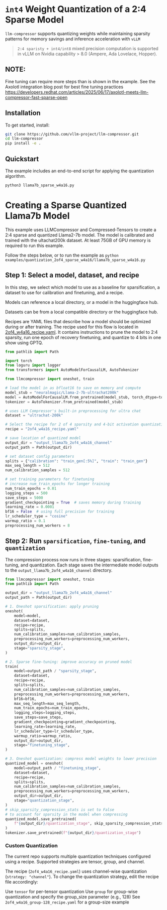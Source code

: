# `int4` Weight Quantization of a 2:4 Sparse Model

`llm-compressor` supports quantizing weights while maintaining sparsity patterns for memory savings and inference acceleration with `vLLM`

> `2:4 sparisty + int4/int8` mixed precision computation is supported in vLLM on Nvidia capability > 8.0 (Ampere, Ada Lovelace, Hopper).

## NOTE: 
Fine tuning can require more steps than is shown in the example.
See the Axolotl integration blog post for best fine tuning practices
https://developers.redhat.com/articles/2025/06/17/axolotl-meets-llm-compressor-fast-sparse-open


## Installation

To get started, install:

```bash
git clone https://github.com/vllm-project/llm-compressor.git
cd llm-compressor
pip install -e .
```

## Quickstart

The example includes an end-to-end script for applying the quantization algorithm.

```bash
python3 llama7b_sparse_w4a16.py
```


# Creating a Sparse Quantized Llama7b Model

This example uses LLMCompressor and Compressed-Tensors to create a 2:4 sparse and quantized Llama2-7b model.
The model is calibrated and trained with the ultachat200k dataset.
At least 75GB of GPU memory is required to run this example.

Follow the steps below, or to run the example as `python examples/quantization_2of4_sparse_w4a16/llama7b_sparse_w4a16.py`

## Step 1: Select a model, dataset, and recipe
In this step, we select which model to use as a baseline for sparsification, a dataset to
use for calibration and finetuning, and a recipe.

Models can reference a local directory, or a model in the huggingface hub.

Datasets can be from a local compatible directory or the huggingface hub.

Recipes are YAML files that describe how a model should be optimized during or after training.
The recipe used for this flow is located in [2of4_w4a16_recipe.yaml](./2of4_w4a16_recipe.yaml).
It contains instructions to prune the model to 2:4 sparsity, run one epoch of recovery finetuning,
and quantize to 4 bits in one show using GPTQ.

```python
from pathlib import Path

import torch
from loguru import logger
from transformers import AutoModelForCausalLM, AutoTokenizer

from llmcompressor import oneshot, train

# load the model in as bfloat16 to save on memory and compute
model_stub = "neuralmagic/Llama-2-7b-ultrachat200k"
model = AutoModelForCausalLM.from_pretrained(model_stub, torch_dtype=torch.bfloat16)
tokenizer = AutoTokenizer.from_pretrained(model_stub)

# uses LLM Compressor's built-in preprocessing for ultra chat
dataset = "ultrachat-200k"

# Select the recipe for 2 of 4 sparsity and 4-bit activation quantization
recipe = "2of4_w4a16_recipe.yaml"

# save location of quantized model
output_dir = "output_llama7b_2of4_w4a16_channel"
output_path = Path(output_dir)

# set dataset config parameters
splits = {"calibration": "train_gen[:5%]", "train": "train_gen"}
max_seq_length = 512
num_calibration_samples = 512

# set training parameters for finetuning
# increase num_train_epochs for longer training
num_train_epochs = 0.01
logging_steps = 500
save_steps = 5000
gradient_checkpointing = True  # saves memory during training
learning_rate = 0.0001
bf16 = False  # using full precision for training
lr_scheduler_type = "cosine"
warmup_ratio = 0.1
preprocessing_num_workers = 8
```

## Step 2: Run `sparsification`, `fine-tuning`, and `quantization`
The compression process now runs in three stages: sparsification, fine-tuning, and quantization.
Each stage saves the intermediate model outputs to the `output_llama7b_2of4_w4a16_channel` directory.

```python
from llmcompressor import oneshot, train
from pathlib import Path

output_dir = "output_llama7b_2of4_w4a16_channel"
output_path = Path(output_dir)

# 1. Oneshot sparsification: apply pruning
oneshot(
    model=model,
    dataset=dataset,
    recipe=recipe,
    splits=splits,
    num_calibration_samples=num_calibration_samples,
    preprocessing_num_workers=preprocessing_num_workers,
    output_dir=output_dir,
    stage="sparsity_stage",
)

# 2. Sparse fine-tuning: improve accuracy on pruned model
train(
    model=output_path / "sparsity_stage",
    dataset=dataset,
    recipe=recipe,
    splits=splits,
    num_calibration_samples=num_calibration_samples,
    preprocessing_num_workers=preprocessing_num_workers,
    bf16=bf16,
    max_seq_length=max_seq_length,
    num_train_epochs=num_train_epochs,
    logging_steps=logging_steps,
    save_steps=save_steps,
    gradient_checkpointing=gradient_checkpointing,
    learning_rate=learning_rate,
    lr_scheduler_type=lr_scheduler_type,
    warmup_ratio=warmup_ratio,
    output_dir=output_dir,
    stage="finetuning_stage",
)

# 3. Oneshot quantization: compress model weights to lower precision
quantized_model = oneshot(
    model=output_path / "finetuning_stage",
    dataset=dataset,
    recipe=recipe,
    splits=splits,
    num_calibration_samples=num_calibration_samples,
    preprocessing_num_workers=preprocessing_num_workers,
    output_dir=output_dir,
    stage="quantization_stage",
)
# skip_sparsity_compression_stats is set to False
# to account for sparsity in the model when compressing
quantized_model.save_pretrained(
    f"{output_dir}/quantization_stage", skip_sparsity_compression_stats=False
)
tokenizer.save_pretrained(f"{output_dir}/quantization_stage")

```

### Custom Quantization
The current repo supports multiple quantization techniques configured using a recipe. Supported strategies are tensor, group, and channel.

The recipe (`2of4_w4a16_recipe.yaml`) uses channel-wise quantization (`strategy: "channel"`).
To change the quantization strategy, edit the recipe file accordingly:

Use `tensor` for per-tensor quantization
Use `group` for group-wise quantization and specify the group_size parameter (e.g., 128)
See `2of4_w4a16_group-128_recipe.yaml` for a group-size example
